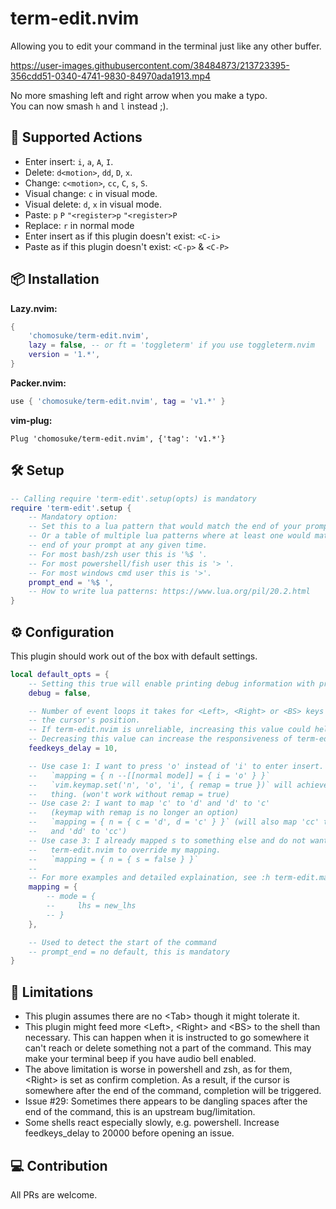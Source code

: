 # term-edit.nvim
Allowing you to edit your command in the terminal just like any other buffer.

https://user-images.githubusercontent.com/38484873/213723395-356cdd51-0340-4741-9830-84970ada1913.mp4

No more smashing left and right arrow when you make a typo.\
You can now smash `h` and `l` instead ;).

## 💪 Supported Actions
- Enter insert: `i`, `a`, `A`, `I`.
- Delete: `d<motion>`, `dd`, `D`, `x`.
- Change: `c<motion>`, `cc`, `C`, `s`, `S`.
- Visual change: `c` in visual mode.
- Visual delete: `d`, `x` in visual mode.
- Paste: `p` `P` `"<register>p` `"<register>P`
- Replace: `r` in normal mode
- Enter insert as if this plugin doesn't exist: `<C-i>`
- Paste as if this plugin doesn't exist: `<C-p>` & `<C-P>`

## 📦 Installation
**Lazy.nvim:**
```lua
{
    'chomosuke/term-edit.nvim',
    lazy = false, -- or ft = 'toggleterm' if you use toggleterm.nvim
    version = '1.*',
}
```
**Packer.nvim:**
```lua
use { 'chomosuke/term-edit.nvim', tag = 'v1.*' }
```
**vim-plug:**
```vim
Plug 'chomosuke/term-edit.nvim', {'tag': 'v1.*'}
```

## 🛠️ Setup
```lua
-- Calling require 'term-edit'.setup(opts) is mandatory
require 'term-edit'.setup {
    -- Mandatory option:
    -- Set this to a lua pattern that would match the end of your prompt.
    -- Or a table of multiple lua patterns where at least one would match the
    -- end of your prompt at any given time.
    -- For most bash/zsh user this is '%$ '.
    -- For most powershell/fish user this is '> '.
    -- For most windows cmd user this is '>'.
    prompt_end = '%$ ',
    -- How to write lua patterns: https://www.lua.org/pil/20.2.html
}
```

## ⚙️ Configuration
This plugin should work out of the box with default settings.
```lua
local default_opts = {
    -- Setting this true will enable printing debug information with print()
    debug = false,

    -- Number of event loops it takes for <Left>, <Right> or <BS> keys to change
    -- the cursor's position.
    -- If term-edit.nvim is unreliable, increasing this value could help.
    -- Decreasing this value can increase the responsiveness of term-edit.nvim
    feedkeys_delay = 10,

    -- Use case 1: I want to press 'o' instead of 'i' to enter insert.
    --   `mapping = { n --[[normal mode]] = { i = 'o' } }`
    --   `vim.keymap.set('n', 'o', 'i', { remap = true })` will achieve the same
    --   thing. (won't work without remap = true)
    -- Use case 2: I want to map 'c' to 'd' and 'd' to 'c'
    --   (keymap with remap is no longer an option)
    --   `mapping = { n = { c = 'd', d = 'c' } }` (will also map 'cc' to 'dd'
    --   and 'dd' to 'cc')
    -- Use case 3: I already mapped s to something else and do not want
    --   term-edit.nvim to override my mapping.
    --   `mapping = { n = { s = false } }`
    --
    -- For more examples and detailed explaination, see :h term-edit.mapping
    mapping = {
        -- mode = {
        --     lhs = new_lhs
        -- }
    },

    -- Used to detect the start of the command
    -- prompt_end = no default, this is mandatory
}
```

## 🚫 Limitations
- This plugin assumes there are no \<Tab\> though it might tolerate it.
- This plugin might feed more \<Left\>, \<Right\> and \<BS\> to the shell than necessary. This can happen when it is instructed to go somewhere it can't reach or delete something not a part of the command. This may make your terminal beep if you have audio bell enabled.
- The above limitation is worse in powershell and zsh, as for them, \<Right\> is set as confirm completion. As a result, if the cursor is somewhere after the end of the command, completion will be triggered.
- Issue #29: Sometimes there appears to be dangling spaces after the end of the command, this is an upstream bug/limitation.
- Some shells react especially slowly, e.g. powershell. Increase feedkeys_delay to 20000 before opening an issue.

## 💻 Contribution
All PRs are welcome.
